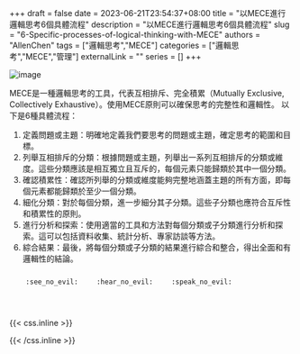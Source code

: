 +++ 
draft = false
date = 2023-06-21T23:54:37+08:00
title = "以MECE進行邏輯思考6個具體流程"
description = "以MECE進行邏輯思考6個具體流程"
slug = "6-Specific-processes-of-logical-thinking-with-MECE"
authors = "AllenChen"
tags = ["邏輯思考","MECE"]
categories = ["邏輯思考","MECE","管理"]
externalLink = ""
series = []
+++

![image](/images/post/A-rabbit-with-big-blue-eyes-logical-thinking-and-using-MECE-technology-with-Van-Gogh-style.jpeg)

MECE是一種邏輯思考的工具，代表互相排斥、完全積累（Mutually Exclusive, Collectively Exhaustive）。使用MECE原則可以確保思考的完整性和邏輯性。
以下是6種具體流程：
1. 定義問題或主題：明確地定義我們要思考的問題或主題，確定思考的範圍和目標。
2. 列舉互相排斥的分類：根據問題或主題，列舉出一系列互相排斥的分類或維度。這些分類應該是相互獨立且互斥的，每個元素只能歸類於其中一個分類。
3. 確認積累性：確認所列舉的分類或維度能夠完整地涵蓋主題的所有方面，即每個元素都能歸類於至少一個分類。
4. 細化分類：對於每個分類，進一步細分其子分類。這些子分類也應符合互斥性和積累性的原則。
5. 進行分析和探索：使用適當的工具和方法對每個分類或子分類進行分析和探索。這可以包括資料收集、統計分析、專家訪談等方法。
6. 綜合結果：最後，將每個分類或子分類的結果進行綜合和整合，得出全面和有邏輯性的結論。

<p><span class="nowrap"><span class="emojify">🙈</span> <code>:see_no_evil:</code></span>  <span class="nowrap"><span class="emojify">🙉</span> <code>:hear_no_evil:</code></span>  <span class="nowrap"><span class="emojify">🙊</span> <code>:speak_no_evil:</code></span></p>
<br>
    

{{< css.inline >}}
<style>
.emojify {
	font-family: Apple Color Emoji, Segoe UI Emoji, NotoColorEmoji, Segoe UI Symbol, Android Emoji, EmojiSymbols;
	font-size: 2rem;
	vertical-align: middle;
}
@media screen and (max-width:650px) {
  .nowrap {
    display: block;
    margin: 25px 0;
  }
}
</style>
{{< /css.inline >}}
